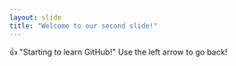 ```yaml
---
layout: slide
title: "Welcome to our second slide!"
---
```

👍 "Starting to learn GitHub!"
Use the left arrow to go back!
